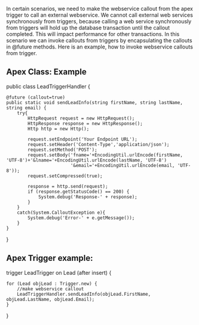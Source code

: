 In certain scenarios, we need to make the webservice callout from the apex trigger to call an external webservice. We cannot call external web services synchronously from triggers, because calling a web service synchronously from triggers will hold up the database transaction until the callout completed. This will impact performance for other transactions. In this scenario we can invoke callouts from triggers by encapsulating the callouts in @future methods. Here is an example, how to invoke webservice callouts from trigger.

## Apex Class: Example

public class LeadTriggerHandler {

    @future (callout=true)
    public static void sendLeadInfo(string firstName, string lastName, string email) {
        try{
            HttpRequest request = new HttpRequest();
            HttpResponse response = new HttpResponse();
            Http http = new Http();

            request.setEndpoint('Your Endpoint URL');
            request.setHeader('Content-Type','application/json'); 
            request.setMethod('POST');
            request.setBody('fname='+EncodingUtil.urlEncode(firstName, 'UTF-8')+'&lname='+EncodingUtil.urlEncode(lastName, 'UTF-8')
                            '&email='+EncodingUtil.urlEncode(email, 'UTF-8'));
            request.setCompressed(true);

            response = http.send(request);
            if (response.getStatusCode() == 200) {
                System.debug('Response-' + response);
            }
        }
        catch(System.CalloutException e){
            System.debug('Error-' + e.getMessage());   
        }
    }
}


## Apex Trigger example:

trigger LeadTrigger on Lead (after insert) {

    for (Lead objLead : Trigger.new) {
        //make webservice callout 
        LeadTriggerHandler.sendLeadInfo(objLead.FirstName, objLead.LastName, objLead.Email);
    }
}